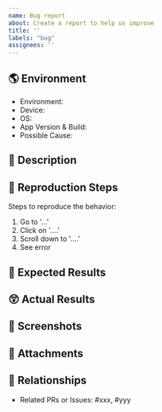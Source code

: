```yaml
---
name: Bug report
about: Create a report to help us improve
title: ''
labels: "bug"
assignees: ''
---
```

<!--
How to prepare your bug report.

1. ☝️ Provide a _short but descriptive title_ for this bug above.
2. 🏷 _Label_ your bug report appropriately.
  - All bug reports should be labeled with the `bug` label.
4. ✅ Fill in all the relevant sections below (or delete them if not applicable).
-->

## 🌎 Environment

- Environment: <!-- e.g. Production, Staging, Dev, etc -->
- Device: <!-- e.g. Google Pixel -->
- OS: <!-- e.g. Android 11 -->
- App Version & Build: <!-- e.g. 1.0.2 (22) -->
- Possible Cause: <!-- provide a Git commit SHA, or GitHub issue/PR reference -->

## 💬 Description

<!-- Provide a clear and concise description of what the bug is. -->

## 🦶 Reproduction Steps

Steps to reproduce the behavior:

1. Go to '...'
2. Click on '....'
3. Scroll down to '....'
4. See error

## 🤔 Expected Results

<!-- Provide a clear and concise description of what you expected to happen. -->

## 😲 Actual Results

<!-- Provide a clear and concise description of what actually happened. -->

## 📸 Screenshots

<!-- If applicable, add screenshots or videos/screen recodings to help explain your problem. -->

## 📎 Attachments

<!-- Attach addition files here. Eg, logs, stack traces, crash reports, zip files, etc. -->

## 🤝 Relationships

<!-- Remember to link this bug with any other related issues. -->

- Related PRs or Issues: #xxx, #yyy

